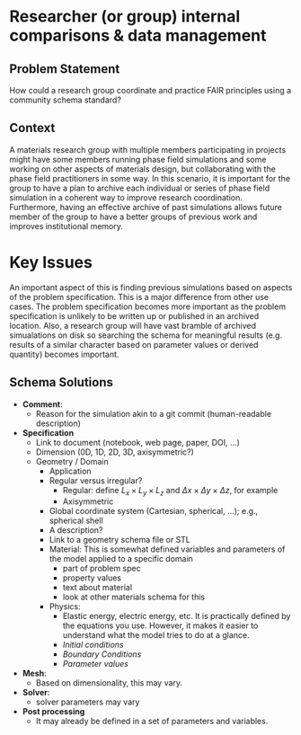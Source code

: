 # Researcher (or group) internal comparisons & data management

## Problem Statement

How could a research group coordinate and practice FAIR principles
using a community schema standard?

## Context

A materials research group with multiple members participating in
projects might have some members running phase field simulations and
some working on other aspects of materials design, but collaborating
with the phase field practitioners in some way. In this scenario, it is
important for the group to have a plan to archive each individual or
series of phase field simulation in a coherent way to improve research
coordination. Furthermore, having an effective archive of past
simulations allows future member of the group to have a better groups
of previous work and improves institutional memory.


# Key Issues

An important aspect of this is finding previous simulations based on
aspects of the problem specification. This is a major difference from
other use cases. The problem specification becomes more important as
the problem specification is unlikely to be written up or published in
an archived location. Also, a research group will have vast bramble of
archived simualations on disk so searching the schema for meaningful
results (e.g. results of a similar character based on parameter values
or derived quantity) becomes important.

## Schema Solutions

- **Comment**: 
  - Reason for the simulation akin to a git commit (human-readable
    description)
- **Specification** 
  - Link to document (notebook, web page, paper, DOI, ...)
  - Dimension (0D, 1D, 2D, 3D, axisymmetric?)
  - Geometry / Domain
    - Application
    - Regular versus irregular?
        - Regular: define $L_x \times L_y \times L_z$ and $\Delta x
          \times \Delta y \times \Delta z$, for example
        - Axisymmetric
    - Global coordinate system (Cartesian, spherical, ...); e.g.,
      spherical shell
    - A description?
    - Link to a geometry schema file or STL
    - Material: This is somewhat defined variables and parameters of
      the model applied to a specific domain
      - part of problem spec
      - property values
      - text about material
      - look at other materials schema for this
    - Physics:
      - Elastic energy, electric energy, etc. It is practically
        defined by the equations you use. However, it makes it easier
        to understand what the model tries to do at a glance.
      - *Initial conditions*
      - *Boundary Conditions*
      - *Parameter values*
- **Mesh**:
  - Based on dimensionality, this may vary. 
- **Solver**: 
  -  solver parameters may vary
- **Post processing**
  - It may already be defined in a set of parameters and variables. 

